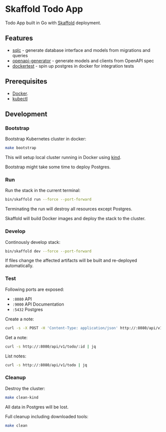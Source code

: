 # Skaffold Todo App

Todo App built in Go with [Skaffold](https://github.com/GoogleContainerTools/skaffold) deployment.

## Features

- [sqlc](https://github.com/kyleconroy/sqlc) - generate database interface and models from migrations and queries
- [openapi-generator](https://github.com/OpenAPITools/openapi-generator) - generate models and clients from OpenAPI spec
- [dockertest](https://github.com/ory/dockertest) - spin up postgres in docker for integration tests

## Prerequisites

- [Docker](https://docs.docker.com/get-docker/).
- [kubectl](https://kubernetes.io/docs/tasks/tools/install-kubectl/)

## Development

### Bootstrap

Bootstrap Kubernetes cluster in docker:

```sh
make bootstrap
```

This will setup local cluster running in Docker using [kind](https://github.com/kubernetes-sigs/kind).

Bootstrap might take some time to deploy Postgres.

### Run

Run the stack in the current terminal:

```sh
bin/skaffold run --force --port-forward
```

Terminating the run will destroy all resources except Postgres.

Skaffold will build Docker images and deploy the stack to the cluster.

### Develop

Continously develop stack:

```sh
bin/skaffold dev --force --port-forward
```

If files change the affected artifacts will be built and re-deployed automatically.

### Test

Following ports are exposed:

- `:8080` API
- `:9000` API Documentation
- `:5432` Postgres

Create a note:

```sh
curl -s -X POST -H 'Content-Type: application/json' http://:8080/api/v1/todo -d '{"title": "Foo", "content": "Bar"}' | jq
```

Get a note:

```sh
curl -s http://:8080/api/v1/todo/:id | jq
```

List notes:

```sh
curl -s http://:8080/api/v1/todo | jq
```

### Cleanup

Destroy the cluster:

```sh
make clean-kind
```

All data in Postgres will be lost.

Full cleanup including downloaded tools:

```sh
make clean
```
